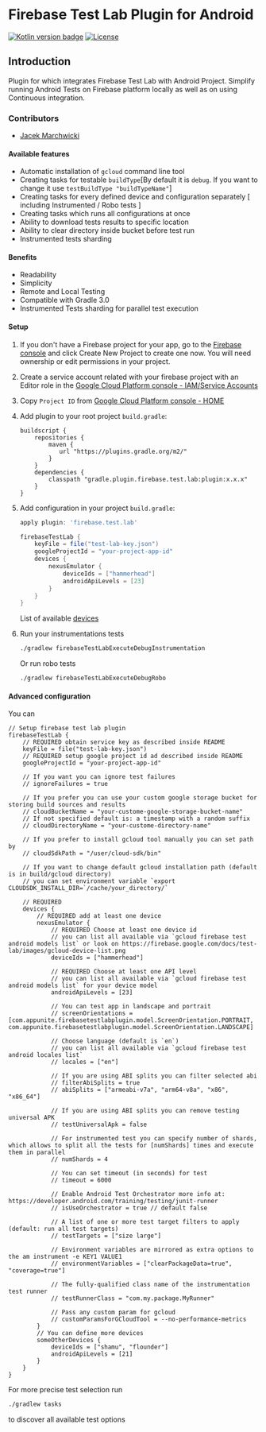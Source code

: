 # Firebase Test Lab Plugin for Android
[![Kotlin version badge](https://img.shields.io/badge/kotlin-2.0.0-blue.svg)](http://kotlinlang.org/)
[![License](https://img.shields.io/crates/l/rustc-serialize.svg)](https://github.com/piotrmadry/FirebaseTestLab-Android/blob/master/LICENSE)

## Introduction
Plugin for which integrates Firebase Test Lab with Android Project. Simplify running Android Tests on Firebase platform locally as well as on using Continuous integration. 

### Contributors
- [Jacek Marchwicki](https://github.com/jacek-marchwicki)

#### Available features

- Automatic installation of `gcloud` command line tool
- Creating tasks for testable `buildType`[By default it is `debug`. If you want to change it use `testBuildType "buildTypeName"`]
- Creating tasks for every defined device and configuration separately [ including Instrumented / Robo tests ]
- Creating tasks which runs all configurations at once
- Ability to download tests results to specific location
- Ability to clear directory inside bucket before test run
- Instrumented tests sharding

#### Benefits

- Readability
- Simplicity
- Remote and Local Testing
- Compatible with Gradle 3.0 
- Instrumented Tests sharding for parallel test execution

#### Setup 

1. If you don't have a Firebase project for your app, go to the [Firebase console](https://console.firebase.google.com/) and click Create New Project to create one now. You will need ownership or edit permissions in your project.
2. Create a service account related with your firebase project with an Editor role in the [Google Cloud Platform console - IAM/Service Accounts](https://console.cloud.google.com/iam-admin/serviceaccounts/)
3. Copy `Project ID` from [Google Cloud Platform console - HOME](https://console.cloud.google.com/home)
4. Add plugin to your root project `build.gradle`:
   ```grovy
   buildscript {
       repositories {
           maven {
              url "https://plugins.gradle.org/m2/"
           }
       }
       dependencies {
           classpath "gradle.plugin.firebase.test.lab:plugin:x.x.x"
       }
   }
   ```
5. Add configuration in your project `build.gradle`:
    ```groovy
    apply plugin: 'firebase.test.lab'
 
    firebaseTestLab {
        keyFile = file("test-lab-key.json")
        googleProjectId = "your-project-app-id"
        devices {
            nexusEmulator {
                deviceIds = ["hammerhead"]
                androidApiLevels = [23]
            }
        }
    }
    ```
    List of available [devices](https://firebase.google.com/docs/test-lab/images/gcloud-device-list.png)
6. Run your instrumentations tests
    
    ```bash
    ./gradlew firebaseTestLabExecuteDebugInstrumentation
    ```
    
    Or run robo tests
    
    ```bash
    ./gradlew firebaseTestLabExecuteDebugRobo 
    ```

#### Advanced configuration

You can 
``` Goovy
// Setup firebase test lab plugin
firebaseTestLab {
    // REQUIRED obtain service key as described inside README
    keyFile = file("test-lab-key.json")
    // REQUIRED setup google project id ad described inside README
    googleProjectId = "your-project-app-id"

    // If you want you can ignore test failures
    // ignoreFailures = true

    // If you prefer you can use your custom google storage bucket for storing build sources and results
    // cloudBucketName = "your-custome-google-storage-bucket-name"
    // If not specified default is: a timestamp with a random suffix
    // cloudDirectoryName = "your-custome-directory-name"

    // If you prefer to install gcloud tool manually you can set path by
    // cloudSdkPath = "/user/cloud-sdk/bin"

    // If you want to change default gcloud installation path (default is in build/gcloud directory)
    // you can set environment variable `export CLOUDSDK_INSTALL_DIR=`/cache/your_directory/`

    // REQUIRED
    devices {
        // REQUIRED add at least one device
        nexusEmulator {
            // REQUIRED Choose at least one device id
            // you can list all available via `gcloud firebase test android models list` or look on https://firebase.google.com/docs/test-lab/images/gcloud-device-list.png
            deviceIds = ["hammerhead"]

            // REQUIRED Choose at least one API level
            // you can list all available via `gcloud firebase test android models list` for your device model
            androidApiLevels = [23]

            // You can test app in landscape and portrait
            // screenOrientations = [com.appunite.firebasetestlabplugin.model.ScreenOrientation.PORTRAIT, com.appunite.firebasetestlabplugin.model.ScreenOrientation.LANDSCAPE]

            // Choose language (default is `en`)
            // you can list all available via `gcloud firebase test android locales list`
            // locales = ["en"]

            // If you are using ABI splits you can filter selected abi
            // filterAbiSplits = true
            // abiSplits = ["armeabi-v7a", "arm64-v8a", "x86", "x86_64"]

            // If you are using ABI splits you can remove testing universal APK
            // testUniversalApk = false
            
            // For instrumented test you can specify number of shards, which allows to split all the tests for [numShards] times and execute them in parallel
            // numShards = 4

            // You can set timeout (in seconds) for test
            // timeout = 6000

            // Enable Android Test Orchestrator more info at: https://developer.android.com/training/testing/junit-runner
            // isUseOrchestrator = true // default false

            // A list of one or more test target filters to apply (default: run all test targets)
            // testTargets = ["size large"]

            // Environment variables are mirrored as extra options to the am instrument -e KEY1 VALUE1
            // environmentVariables = ["clearPackageData=true", "coverage=true"]

            // The fully-qualified class name of the instrumentation test runner
            // testRunnerClass = "com.my.package.MyRunner"

            // Pass any custom param for gcloud
            // customParamsForGCloudTool = --no-performance-metrics
        }
        // You can define more devices
        someOtherDevices {
            deviceIds = ["shamu", "flounder"]
            androidApiLevels = [21]
        }
    }
}
```

For more precise test selection run

```bash
./gradlew tasks 
```

to discover all available test options


